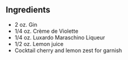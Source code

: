 Ingredients
-----------

- 2 oz. Gin
- 1/4 oz. Crème de Violette
- 1/4 oz. Luxardo Maraschino Liqueur
- 1/2 oz. Lemon juice
- Cocktail cherry and lemon zest for garnish 
